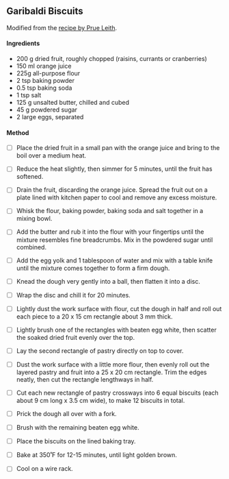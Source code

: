 ## Garibaldi Biscuits

Modified from the [recipe by Prue Leith](https://thegreatbritishbakeoff.co.uk/recipes/all/prue-leith-garibaldi-biscuits/).




#### Ingredients

- 200 g dried fruit, roughly chopped (raisins, currants or cranberries)
- 150 ml orange juice
- 225g all-purpose flour
- 2 tsp baking powder
- 0.5 tsp baking soda
- 1 tsp salt
- 125 g unsalted butter, chilled and cubed
- 45 g powdered sugar
- 2 large eggs, separated

#### Method

- [ ] Place the dried fruit in a small pan with the orange juice and bring to the boil over a medium heat. 
- [ ] Reduce the heat slightly, then simmer for 5 minutes, until the fruit has softened. 
- [ ] Drain the fruit, discarding the orange juice. Spread the fruit out on a plate lined with kitchen paper to cool and remove any excess moisture.
- [ ] Whisk the flour, baking powder, baking soda and salt together in a mixing bowl. 
- [ ] Add the butter and rub it into the flour with your fingertips until the mixture resembles fine breadcrumbs. Mix in the powdered sugar until combined.
- [ ] Add the egg yolk and 1 tablespoon of water and mix with a table knife until the mixture comes together to form a firm dough. 
- [ ] Knead the dough very gently into a ball, then flatten it into a disc. 
- [ ] Wrap the disc and chill it for 20 minutes.
- [ ] Lightly dust the work surface with flour, cut the dough in half and roll out each piece to a 20 x 15 cm rectangle about 3 mm thick.
- [ ] Lightly brush one of the rectangles with beaten egg white, then scatter the soaked dried fruit evenly over the top. 
- [ ] Lay the second rectangle of pastry directly on top to cover.
- [ ] Dust the work surface with a little more flour, then evenly roll out the layered pastry and fruit into a 25 x 20 cm rectangle. Trim the edges neatly, then cut the rectangle lengthways in half. 
- [ ] Cut each new rectangle of pastry crossways into 6 equal biscuits (each about 9 cm long x 3.5 cm wide), to make 12 biscuits in total. 
- [ ] Prick the dough all over with a fork.
- [ ] Brush with the remaining beaten egg white.
- [ ] Place the biscuits on the lined baking tray. 
- [ ] Bake at 350˚F for 12-15 minutes, until light golden brown. 
- [ ] Cool on a wire rack.

